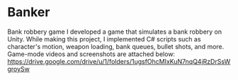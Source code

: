 # Banker
Bank robbery game
I developed a game that simulates a bank robbery on Unity.
While making this project, I implemented C# scripts such as character's motion, weapon loading, bank queues, bullet shots, and more. Game-mode videos and screenshots are attached below:
https://drive.google.com/drive/u/1/folders/1ugsfOhcMIxKuN7nqQ4jRzDrSsWgroySw
